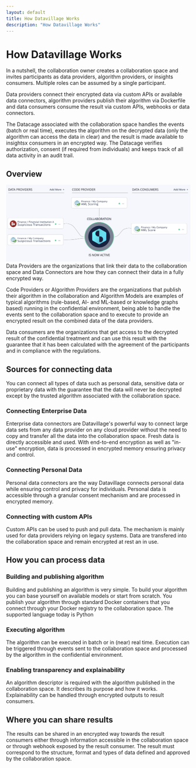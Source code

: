 ```yaml
---
layout: default
title: How Datavillage Works
description: "How Datavillage Works"
---
```


# How Datavillage Works
In a nutshell, the collaboration owner creates a collaboration space and invites participants as data providers, algorithm providers, or insights consumers. Multiple roles can be assumed by a single participant.

Data providers connect their encrypted data via custom APIs or available data connectors, algorithm providers publish their algorithm via Dockerfile and data consumers consume the result via custom APIs, webhooks or data connectors. 

The Datacage associated with the collaboration space handles the events (batch or real time), executes the algorithm on the decrypted data (only the algorithm can access the data in clear) and the result is made available to insightsx consumers in an encrypted way. The Datacage verifies authorization, consent (if required from individuals) and keeps track of all data activity in an audit trail.

## Overview
![Datavillage overview](../assets/images/datavillage-overview.png)
Data Providers are the organizations that link their data to the collaboration space and Data Connectors are how they can connect their data in a fully encrypted way.

Code Providers or Algorithm Providers are the organizations that publish their algorithm in the collaboration and Algorithm Models are examples of typical algorithms (rule-based, AI- and ML-based or knowledge graphs based) running in the confidential environment, being able to handle the events sent to the collaboration space and to execute to provide an encrypted result on the combined data of the data providers.

Data consumers are the organizations that get access to the decrypted result of the confidential treatment and can use this result with the guarantee that it has been calculated with the agreement of the participants and in compliance with the regulations.

## Sources for connecting data
You can connect all types of data such as personal data, sensitive data or proprietary data with the guarantee that the data will never be decrypted except by the trusted algorithm associated with the collaboration space.

### Connecting Enterprise Data
Enterprise data connectors are Datavillage's powerful way to connect large data sets from any data provider on any cloud provider without the need to copy and transfer all the data into the collaboration  space. Fresh data is directly accessible and used. With end-to-end encryption as well as "in-use" encryption, data is processed in encrypted memory ensuring privacy and control.
### Connecting Personal Data
Personal data connectors are the way Datavillage connects personal data while ensuring control and privacy for individuals. Personal data is accessible through a granular consent mechanism and are processed in encrypted memory. 

### Connecting with custom APIs
Custom APIs can be used to push and pull data. The mechanism is mainly used for data providers relying on legacy systems. Data are transfered into the collaboration space and remain encrypted at rest an in use.

## How you can process data
### Building and publishing algorithm
Building and publishing an algorithm is very simple. To build your algorithm you can base yourself on available models or start from scratch. You publish your algorithm through standard Docker containers that you connect through your Docker registry to the collaboration space.
The supported language today is Python
### Executing algorithm
The algorithm can be executed in batch or in (near) real time. Execution can be triggered through events sent to the collaboration space and processed by the algorithm in the confidential environment.
### Enabling transparency and explainability
An algorithm descriptor is required with the algorithm published in the collaboration space. It describes its purpose and how it works. Explainability can be handled through encrypted outputs to result consumers.
## Where you can share results
The results can be shared in an encrypted way towards the result consumers either through information accessible in the collaboration space or through webhook exposed by the result consumer. The result must correspond to the structure, format and types of data defined and approved by the collaboration space.


